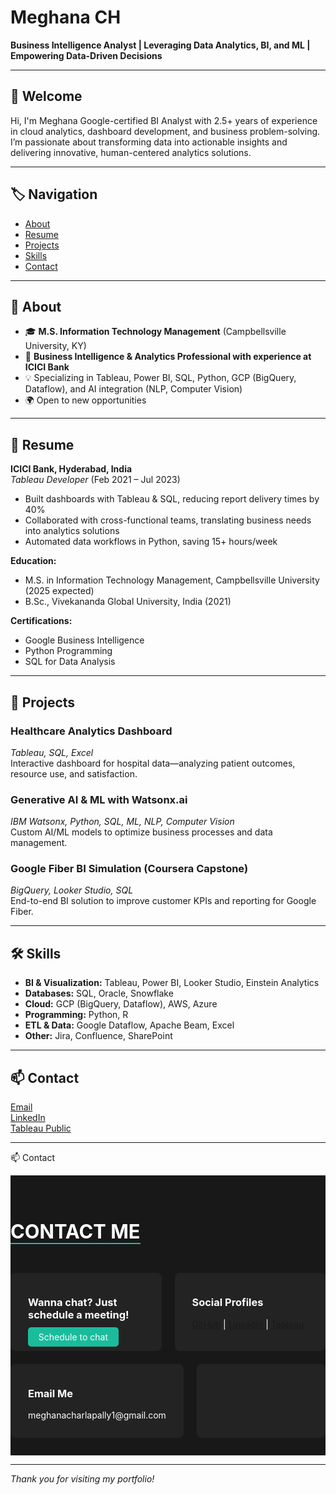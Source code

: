 # Meghana CH

**Business Intelligence Analyst | Leveraging Data Analytics, BI, and ML | Empowering Data-Driven Decisions**

---

## 👋 Welcome

Hi, I'm Meghana Google-certified BI Analyst with 2.5+ years of experience in cloud analytics, dashboard development, and business problem-solving. I’m passionate about transforming data into actionable insights and delivering innovative, human-centered analytics solutions.

---

## 🏷️ Navigation

- [About](#about)
- [Resume](#resume)
- [Projects](#projects)
- [Skills](#skills)
- [Contact](#contact)

---

## 📝 About

- 🎓 **M.S. Information Technology Management** (Campbellsville University, KY)
- 💼 **Business Intelligence & Analytics Professional with experience at ICICI Bank**
- 💡 Specializing in Tableau, Power BI, SQL, Python, GCP (BigQuery, Dataflow), and AI integration (NLP, Computer Vision)
- 🌍 Open to new opportunities

---

## 💼 Resume

**ICICI Bank, Hyderabad, India**  
*Tableau Developer* (Feb 2021 – Jul 2023)
- Built dashboards with Tableau & SQL, reducing report delivery times by 40%
- Collaborated with cross-functional teams, translating business needs into analytics solutions
- Automated data workflows in Python, saving 15+ hours/week

**Education:**
- M.S. in Information Technology Management, Campbellsville University (2025 expected)
- B.Sc., Vivekananda Global University, India (2021)

**Certifications:**
- Google Business Intelligence
- Python Programming
- SQL for Data Analysis

---

## 🚀 Projects

### Healthcare Analytics Dashboard
*Tableau, SQL, Excel*  
Interactive dashboard for hospital data—analyzing patient outcomes, resource use, and satisfaction.

### Generative AI & ML with Watsonx.ai
*IBM Watsonx, Python, SQL, ML, NLP, Computer Vision*  
Custom AI/ML models to optimize business processes and data management.

### Google Fiber BI Simulation (Coursera Capstone)
*BigQuery, Looker Studio, SQL*  
End-to-end BI solution to improve customer KPIs and reporting for Google Fiber.

---

## 🛠️ Skills

- **BI & Visualization:** Tableau, Power BI, Looker Studio, Einstein Analytics
- **Databases:** SQL, Oracle, Snowflake
- **Cloud:** GCP (BigQuery, Dataflow), AWS, Azure
- **Programming:** Python, R
- **ETL & Data:** Google Dataflow, Apache Beam, Excel
- **Other:** Jira, Confluence, SharePoint

---

## 📫 Contact

[Email](mailto:meghanacharlapally1@gmail.com)  
[LinkedIn](https://www.linkedin.com/in/meghana-charlapally-44a849258/)  
[Tableau Public](https://public.tableau.com/app/profile/meghana13/vizzes)

---
📫 Contact

<section id="contact" style="background:#181818; color:#fff; padding:2em 0">
  <div style="max-width:700px; margin:auto;">
    <h2 style="font-size:2.2em; margin-bottom:1.5em; border-bottom:2px solid #1abc9c; display:inline-block;">CONTACT ME</h2>
    <div style="display:flex; flex-wrap:wrap; gap:1.5em;">
      <!-- Let's Have Coffee -->
      <div style="background:#232323; padding:1em 2em; border-radius:8px; flex:1;">
        <h3>Wanna chat? Just schedule a meeting!</h3>
        <a href="https://calendly.com/your-schedule" target="_blank" style="color:#fff; background:#1abc9c; padding:0.5em 1.2em; border-radius:5px; text-decoration:none;">Schedule to chat</a>
      </div>
      <!-- Social Profiles -->
      <div style="background:#232323; padding:1em 2em; border-radius:8px; flex:1;">
        <h3>Social Profiles</h3>
        <a href="https://github.com/Meghana26D" target="_blank">GitHub</a> |
        <a href="https://www.linkedin.com/in/meghana-charlapally-44a849258/" target="_blank">LinkedIn</a> |
        <a href="https://public.tableau.com/app/profile/meghana13/vizzes" target="_blank">Tableau</a>
      </div>
    </div>
    <div style="display:flex; flex-wrap:wrap; gap:1.5em; margin-top:1.5em;">
      <!-- Email -->
      <div style="background:#232323; padding:1em 2em; border-radius:8px; flex:1;">
        <h3>Email Me</h3>
        <p>meghanacharlapally1@gmail.com</p>
      </div>
      <!-- Phone -->
      <div style="background:#232323; padding:1em 2em; border-radius:8px; flex:1;">
      
  </div>
</section>

---

_Thank you for visiting my portfolio!_
